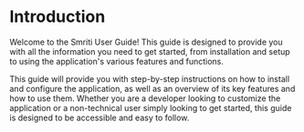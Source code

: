 # Introduction

Welcome to the Smriti User Guide! This guide is designed to provide you with all the information you need to get started, from installation and setup to using the application's various features and functions.

This guide will provide you with step-by-step instructions on how to install and configure the application, as well as an overview of its key features and how to use them. Whether you are a developer looking to customize the application or a non-technical user simply looking to get started, this guide is designed to be accessible and easy to follow.